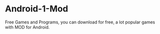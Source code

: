 # Android-1-Mod
Free Games and Programs, you can download for free, a lot popular games with MOD for Android.

